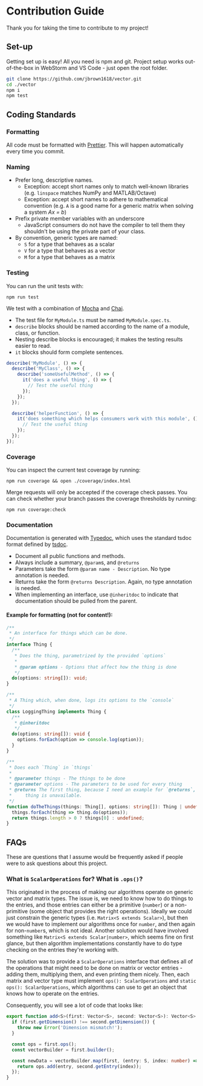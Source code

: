 # Contribution Guide

Thank you for taking the time to contribute to my project!

## Set-up

Getting set up is easy! All you need is npm and git. Project setup works
out-of-the-box in WebStorm and VS Code - just open the root folder.

```bash
git clone https://github.com/jbrown1618/vector.git
cd ./vector
npm i
npm test
```

## Coding Standards

### Formatting

All code must be formatted with [Prettier](https://prettier.io/).
This will happen automatically every time you commit.

### Naming

- Prefer long, descriptive names.
  - Exception: accept short names only to match well-known libraries
    (e.g. `linspace` matches NumPy and MATLAB/Octave)
  - Exception: accept short names to adhere to mathematical convention
    (e.g. `A` is a good name for a generic matrix when solving a system _Ax = b_)
- Prefix private member variables with an underscore
  - JavaScript consumers do not have the compiler to tell them they shouldn't be using the private
    part of your class.
- By convention, generic types are named:
  - `S` for a type that behaves as a scalar
  - `V` for a type that behaves as a vector
  - `M` for a type that behaves as a matrix

### Testing

You can run the unit tests with:

```
npm run test
```

We test with a combination of [Mocha](https://mochajs.org/) and [Chai](https://www.chaijs.com/).

- The test file for `MyModule.ts` must be named `MyModule.spec.ts`.
- `describe` blocks should be named according to the name of a module, class, or function.
- Nesting describe blocks is encouraged; it makes the testing results easier to read.
- `it` blocks should form complete sentences.

```javascript
describe('MyModule', () => {
  describe('MyClass', () => {
    describe('someUsefulMethod', () => {
      it('does a useful thing', () => {
        // Test the useful thing
      });
    });
  });

  describe('helperFunction', () => {
    it('does something which helps consumers work with this module', () => {
      // Test the useful thing
    });
  });
});
```

### Coverage

You can inspect the current test coverage by running:

```
npm run coverage && open ./coverage/index.html
```

Merge requests will only be accepted if the coverage check passes. You can check whether your branch
passes the coverage thresholds by running:

```
npm run coverage:check
```

### Documentation

Documentation is generated with [Typedoc](https://typedoc.org/), which uses the standard tsdoc
format defined by [tsdoc](https://github.com/Microsoft/tsdoc).

- Document all public functions and methods.
- Always include a summary, `@param`s, and `@returns`
- Parameters take the form `@param name - Description`. No type annotation is needed.
- Returns take the form `@returns Description`. Again, no type annotation is needed.
- When implementing an interface, use `@inheritdoc` to indicate that documentation
  should be pulled from the parent.

#### Example for formatting (not for content!):

```typescript
/**
 * An interface for things which can be done.
 */
interface Thing {
  /**
   * Does the thing, parametrized by the provided `options`
   *
   * @param options - Options that affect how the thing is done
   */
  do(options: string[]): void;
}

/**
 * A Thing which, when done, logs its options to the `console`
 */
class LoggingThing implements Thing {
  /**
   * @inheritdoc
   */
  do(options: string[]): void {
    options.forEach(option => console.log(option));
  }
}

/**
 * Does each `Thing` in `things`
 *
 * @parameter things - The things to be done
 * @parameter options - The parameters to be used for every thing
 * @returns The first thing, because I need an example for `@returns`, or undefined if the first
 *     thing is unavailable.
 */
function doTheThings(things: Thing[], options: string[]): Thing | undefined {
  things.forEach(thing => thing.do(options));
  return things.length > 0 ? things[0] : undefined;
}
```

## FAQs

These are questions that I assume would be frequently asked if people were to ask questions about
this project.

### What is `ScalarOperations` for? What is `.ops()`?

This originated in the process of making our algorithms operate on generic vector and matrix types.
The issue is, we need to know how to do things to the entries, and those entries can either be a
primitive (`number`) or a non-primitive (some object that provides the right operations). Ideally
we could just constrain the generic types (i.e. `Matrix<S extends Scalar>`), but then we would have
to implement our algorithms once for `number`, and then again for non-`number`s, which is not ideal.
Another solution would have involved something like `Matrix<S extends Scalar|number>`, which seems
fine on first glance, but then algorithm implementations constantly have to do type checking on the
entries they're working with.

The solution was to provide a `ScalarOperations` interface that defines all of the operations that
might need to be done on matrix or vector entries - adding them, multiplying them, and even printing
them nicely. Then, each matrix and vector type must implement `ops(): ScalarOperations` and
`static ops(): ScalarOperations`, which algorithms can use to get an object that knows how to
operate on the entries.

Consequently, you will see a lot of code that looks like:

```typescript
export function add<S>(first: Vector<S>, second: Vector<S>): Vector<S> {
  if (first.getDimension() !== second.getDimension()) {
    throw new Error('Dimension mismatch!');
  }

  const ops = first.ops();
  const vectorBuilder = first.builder();

  const newData = vectorBuilder.map(first, (entry: S, index: number) => {
    return ops.add(entry, second.getEntry(index));
  });
}
```
